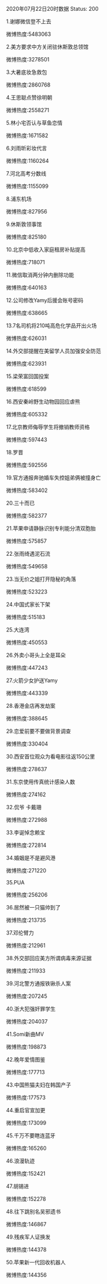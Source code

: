 2020年07月22日20时数据
Status: 200

1.谢娜微信登不上去

微博热度:5483063

2.美方要求中方关闭驻休斯敦总领馆

微博热度:3278501

3.大暑底妆急救包

微博热度:2860768

4.王思聪点赞徐明朝

微博热度:2558271

5.林小宅否认与草鱼恋情

微博热度:1671582

6.刘雨昕彩妆代言

微博热度:1160264

7.河北高考分数线

微博热度:1155099

8.浦东机场

微博热度:827956

9.休斯敦领事馆

微博热度:825180

10.北京中低收入家庭租房补贴提高

微博热度:718071

11.微信取消两分钟内删除功能

微博热度:640163

12.公司修改Yamy后援会账号密码

微博热度:638665

13.7名司机将210吨高危化学品开出火场

微博热度:626031

14.外交部提醒在美留学人员加强安全防范

微博热度:623931

15.梁荣富回国投案

微博热度:618599

16.西安秦岭野生动物园回应虐熊

微博热度:605332

17.北京教师侮辱学生将撤销教师资格

微博热度:597443

18.罗晋

微博热度:592556

19.官方通报奔驰婚车失控姐弟俩被撞身亡

微博热度:583402

20.三十而已

微博热度:582377

21.苹果申请静脉识别专利能分清双胞胎

微博热度:575857

22.张雨绮遇泥石流

微博热度:549658

23.当无价之姐打开隐秘的角落

微博热度:523223

24.中国式家长下架

微博热度:515183

25.大连湾

微博热度:450553

26.外卖小哥头上全是耳朵

微博热度:447243

27.火箭少女护送Yamy

微博热度:443339

28.香港金店再发劫案

微博热度:388645

29.恋爱前要不要做背景调查

微博热度:330404

30.西安首位观众为看电影往返150公里

微博热度:278637

31.东京使用传真统计感染人数

微博热度:274162

32.侃爷 卡戴珊

微博热度:272988

33.李诞悼念赖宝

微博热度:272814

34.婚姻是不是避风港

微博热度:271220

35.PUA

微博热度:256206

36.居然被一只猫帅到了

微博热度:213735

37.邓伦臂力

微博热度:212961

38.外交部回应美方所谓病毒来源证据

微博热度:211933

39.河北警方通报铁锹杀人案

微博热度:207245

40.浙大犯强奸罪学生

微博热度:204037

41.Somi新曲MV

微博热度:198873

42.晚年爱情图鉴

微博热度:177713

43.中国熊猫夫妇在韩国产子

微博热度:177573

44.重启官宣加更

微博热度:173099

45.千万不要瞎连蓝牙

微博热度:165260

46.浪漫轨迹

微博热度:152421

47.胡锡进

微博热度:152278

48.往下跳别名吴邪遗书

微博热度:146867

49.残疾军人证换发

微博热度:144378

50.苹果新一代回收机器人

微博热度:144356

